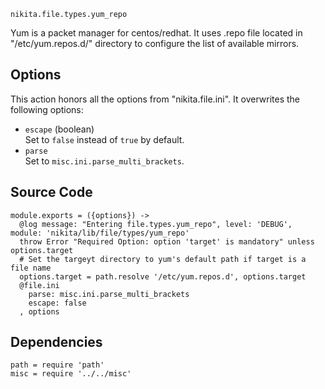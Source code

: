 
`nikita.file.types.yum_repo`

Yum is a packet manager for centos/redhat. It uses .repo file located in 
"/etc/yum.repos.d/" directory to configure the list of available mirrors.

## Options

This action honors all the options from "nikita.file.ini". It overwrites the
following options:

* `escape` (boolean)   
  Set to `false` instead of `true` by default.
* `parse`   
  Set to `misc.ini.parse_multi_brackets`.

## Source Code

    module.exports = ({options}) ->
      @log message: "Entering file.types.yum_repo", level: 'DEBUG', module: 'nikita/lib/file/types/yum_repo'
      throw Error "Required Option: option 'target' is mandatory" unless options.target
      # Set the targeyt directory to yum's default path if target is a file name
      options.target = path.resolve '/etc/yum.repos.d', options.target
      @file.ini
        parse: misc.ini.parse_multi_brackets
        escape: false
      , options

## Dependencies

    path = require 'path'
    misc = require '../../misc'
